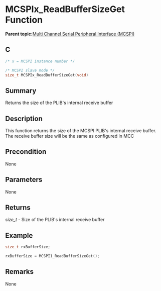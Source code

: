 # MCSPIx\_ReadBufferSizeGet Function

**Parent topic:**[Multi Channel Serial Peripheral Interface \(MCSPI\)](GUID-A3A5277D-BAE3-4BD0-91E9-D4E7E0608BE7.md)

## C

```c
/* x = MCSPI instance number */

/* MCSPI slave mode */
size_t MCSPIx_ReadBufferSizeGet(void)
```

## Summary

Returns the size of the PLIB's internal receive buffer

## Description

This function returns the size of the MCSPI PLIB's internal receive buffer. The receive buffer size will be the same as configured in MCC

## Precondition

None

## Parameters

None

## Returns

*size\_t* - Size of the PLIB's internal receive buffer

## Example

```c
size_t rxBufferSize;

rxBufferSize = MCSPI1_ReadBufferSizeGet();

```

## Remarks

None

